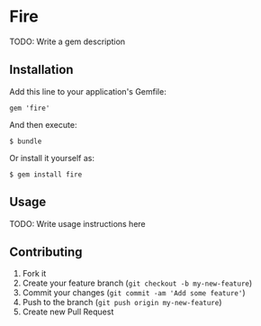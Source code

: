 # Fire

TODO: Write a gem description

## Installation

Add this line to your application's Gemfile:

    gem 'fire'

And then execute:

    $ bundle

Or install it yourself as:

    $ gem install fire

## Usage

TODO: Write usage instructions here

## Contributing

1. Fork it
2. Create your feature branch (`git checkout -b my-new-feature`)
3. Commit your changes (`git commit -am 'Add some feature'`)
4. Push to the branch (`git push origin my-new-feature`)
5. Create new Pull Request
